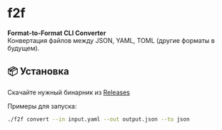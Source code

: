 # f2f

**Format-to-Format CLI Converter**  
Конвертация файлов между JSON, YAML, TOML (другие форматы в будущем).

## 📦 Установка

Скачайте нужный бинарник из [Releases](https://github.com/AndreyTsitnarskiy/f2f/releases)

Примеры для запуска:
```bash
./f2f convert --in input.yaml --out output.json --to json
